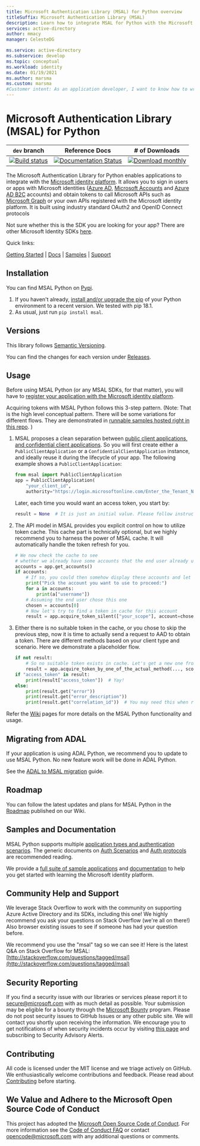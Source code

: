 ```yaml
---
title: Microsoft Authentication Library (MSAL) for Python overview
titleSuffix: Microsoft Authentication Library (MSAL)
description: Learn how to integrate MSAL for Python with the Microsoft identity platform
services: active-directory
author: mmacy
manager: CelesteDG

ms.service: active-directory
ms.subservice: develop
ms.topic: conceptual
ms.workload: identity
ms.date: 01/19/2021
ms.author: marsma
ms.custom: marsma
#Customer intent: As an application developer, I want to know how to write a desktop app that calls web APIs by using the Microsoft identity platform.
---
```

# Microsoft Authentication Library (MSAL) for Python


| `dev` branch | Reference Docs | # of Downloads
|---------------|---------------|----------------|
 [![Build status](https://api.travis-ci.org/AzureAD/microsoft-authentication-library-for-python.svg?branch=dev)](https://travis-ci.org/AzureAD/microsoft-authentication-library-for-python) | [![Documentation Status](https://readthedocs.org/projects/msal-python/badge/?version=latest)](https://msal-python.readthedocs.io/en/latest/?badge=latest) | [![Download monthly](https://pepy.tech/badge/msal/month)](https://pypistats.org/packages/msal)

The Microsoft Authentication Library for Python enables applications to integrate with the [Microsoft identity platform](https://aka.ms/aaddevv2). It allows you to sign in users or apps with Microsoft identities ([Azure AD](https://azure.microsoft.com/services/active-directory/), [Microsoft Accounts](https://account.microsoft.com) and [Azure AD B2C](https://azure.microsoft.com/services/active-directory-b2c/) accounts) and obtain tokens to call Microsoft APIs such as [Microsoft Graph](https://graph.microsoft.io/) or your own APIs registered with the Microsoft identity platform. It is built using industry standard OAuth2 and OpenID Connect protocols

Not sure whether this is the SDK you are looking for your app? There are other Microsoft Identity SDKs
[here](https://github.com/AzureAD/microsoft-authentication-library-for-python/wiki/Microsoft-Authentication-Client-Libraries).

Quick links:

[Getting Started](https://docs.microsoft.com/azure/active-directory/develop/quickstart-v2-python-webapp) | [Docs](https://github.com/AzureAD/microsoft-authentication-library-for-python/wiki) | [Samples](https://aka.ms/aaddevsamplesv2) | [Support](../../README.md)


## Installation

You can find MSAL Python on [Pypi](https://pypi.org/project/msal/).
1. If you haven't already, [install and/or upgrade the pip](https://pip.pypa.io/en/stable/installing/)
   of your Python environment to a recent version. We tested with pip 18.1.
2. As usual, just run `pip install msal`.

## Versions

This library follows [Semantic Versioning](http://semver.org/).

You can find the changes for each version under
[Releases](https://github.com/AzureAD/microsoft-authentication-library-for-python/releases).

## Usage

Before using MSAL Python (or any MSAL SDKs, for that matter), you will have to
[register your application with the Microsoft identity platform](https://docs.microsoft.com/azure/active-directory/develop/quickstart-v2-register-an-app).

Acquiring tokens with MSAL Python follows this 3-step pattern.
(Note: That is the high level conceptual pattern.
There will be some variations for different flows. They are demonstrated in
[runnable samples hosted right in this repo](https://github.com/AzureAD/microsoft-authentication-library-for-python/tree/dev/sample).
)


1. MSAL proposes a clean separation between
   [public client applications, and confidential client applications](https://tools.ietf.org/html/rfc6749#section-2.1).
   So you will first create either a `PublicClientApplication` or a `ConfidentialClientApplication` instance,
   and ideally reuse it during the lifecycle of your app. The following example shows a `PublicClientApplication`:

   ```python
   from msal import PublicClientApplication
   app = PublicClientApplication(
       "your_client_id",
       authority="https://login.microsoftonline.com/Enter_the_Tenant_Name_Here")
   ```

   Later, each time you would want an access token, you start by:
   ```python
   result = None  # It is just an initial value. Please follow instructions below.
   ```

2. The API model in MSAL provides you explicit control on how to utilize token cache.
   This cache part is technically optional, but we highly recommend you to harness the power of MSAL cache.
   It will automatically handle the token refresh for you.

   ```python
   # We now check the cache to see
   # whether we already have some accounts that the end user already used to sign in before.
   accounts = app.get_accounts()
   if accounts:
       # If so, you could then somehow display these accounts and let end user choose
       print("Pick the account you want to use to proceed:")
       for a in accounts:
           print(a["username"])
       # Assuming the end user chose this one
       chosen = accounts[0]
       # Now let's try to find a token in cache for this account
       result = app.acquire_token_silent(["your_scope"], account=chosen)
   ```

3. Either there is no suitable token in the cache, or you chose to skip the previous step,
   now it is time to actually send a request to AAD to obtain a token.
   There are different methods based on your client type and scenario. Here we demonstrate a placeholder flow.

   ```python
   if not result:
       # So no suitable token exists in cache. Let's get a new one from AAD.
       result = app.acquire_token_by_one_of_the_actual_method(..., scopes=["User.Read"])
   if "access_token" in result:
       print(result["access_token"])  # Yay!
   else:
       print(result.get("error"))
       print(result.get("error_description"))
       print(result.get("correlation_id"))  # You may need this when reporting a bug
   ```

Refer the [Wiki](https://github.com/AzureAD/microsoft-authentication-library-for-python/wiki) pages for more details on the MSAL Python functionality and usage.

## Migrating from ADAL

If your application is using ADAL Python, we recommend you to update to use MSAL Python. No new feature work will be done in ADAL Python.

See the [ADAL to MSAL migration](https://github.com/AzureAD/microsoft-authentication-library-for-python/wiki/Migrate-to-MSAL-Python) guide.

## Roadmap

You can follow the latest updates and plans for MSAL Python in the [Roadmap](https://github.com/AzureAD/microsoft-authentication-library-for-python/wiki/Roadmap) published on our Wiki.

## Samples and Documentation

MSAL Python supports multiple [application types and authentication scenarios](https://docs.microsoft.com/azure/active-directory/develop/authentication-flows-app-scenarios).
The generic documents on
[Auth Scenarios](https://docs.microsoft.com/azure/active-directory/develop/authentication-scenarios)
and
[Auth protocols](https://docs.microsoft.com/azure/active-directory/develop/active-directory-v2-protocols)
are recommended reading.

We provide a [full suite of sample applications](https://aka.ms/aaddevsamplesv2) and [documentation](https://aka.ms/aaddevv2) to help you get started with learning the Microsoft identity platform.

## Community Help and Support

We leverage Stack Overflow to work with the community on supporting Azure Active Directory and its SDKs, including this one!
We highly recommend you ask your questions on Stack Overflow (we're all on there!)
Also browser existing issues to see if someone has had your question before.

We recommend you use the "msal" tag so we can see it!
Here is the latest Q&A on Stack Overflow for MSAL:
[http://stackoverflow.com/questions/tagged/msal](http://stackoverflow.com/questions/tagged/msal)

## Security Reporting

If you find a security issue with our libraries or services please report it to [secure@microsoft.com](mailto:secure@microsoft.com) with as much detail as possible. Your submission may be eligible for a bounty through the [Microsoft Bounty](https://aka.ms/bugbounty) program. Please do not post security issues to GitHub Issues or any other public site. We will contact you shortly upon receiving the information. We encourage you to get notifications of when security incidents occur by visiting [this page](https://technet.microsoft.com/security/dd252948) and subscribing to Security Advisory Alerts.

## Contributing

All code is licensed under the MIT license and we triage actively on GitHub. We enthusiastically welcome contributions and feedback. Please read about [Contributing](../../contributing.md) before starting.

## We Value and Adhere to the Microsoft Open Source Code of Conduct

This project has adopted the [Microsoft Open Source Code of Conduct](https://opensource.microsoft.com/codeofconduct/). For more information see the [Code of Conduct FAQ](https://opensource.microsoft.com/codeofconduct/faq/) or contact [opencode@microsoft.com](mailto:opencode@microsoft.com) with any additional questions or comments.
